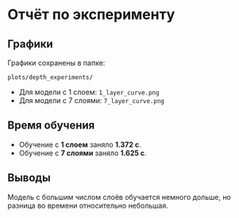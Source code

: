 # Отчёт по эксперименту

## Графики

Графики сохранены в папке:

```
plots/depth_experiments/
```

- Для модели с 1 слоем: `1_layer_curve.png`
- Для модели с 7 слоями: `7_layer_curve.png`

## Время обучения

- Обучение с **1 слоем** заняло **1.372 с**.
- Обучение с **7 слоями** заняло **1.625 с**.

## Выводы

Модель с большим числом слоёв обучается немного дольше, но разница во времени относительно небольшая.

